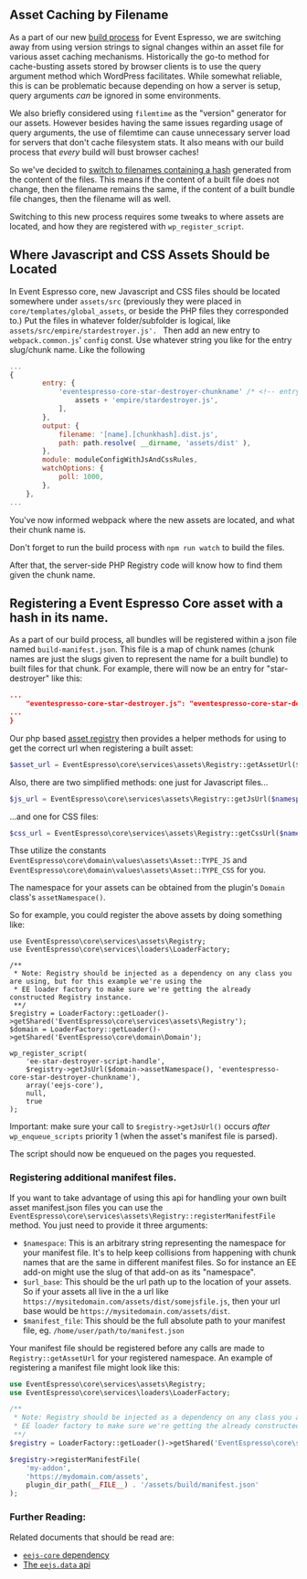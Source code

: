 ## Asset Caching by Filename

As a part of our new [build process](build-process.md) for Event Espresso, we are switching away from using version strings to signal changes within an asset file for various asset caching mechanisms. Historically the go-to method for cache-busting assets stored by browser clients is to use the query argument method which WordPress facilitates.  While somewhat reliable, this is can be problematic because depending on how a server is setup, query arguments _can_ be ignored in some environments.

We also briefly considered using `filemtime` as the "version" generator for our assets.  However besides having the same issues regarding usage of query arguments, the use of filemtime can cause unnecessary server load for servers that don't cache filesystem stats.  It also means with our build process that _every_ build will bust browser caches!

So we've decided to [switch to filenames containing a hash](https://github.com/eventespresso/event-espresso-core/pull/287) generated from the content of the files.  This means if the content of a built file does not change, then the filename remains the same, if the content of a built bundle file changes, then the filename will as well.

Switching to this new process requires some tweaks to where assets are located, and how they are registered with `wp_register_script`.

## Where Javascript and CSS Assets Should be Located

In Event Espresso core, new Javascript and CSS files should be located somewhere under `assets/src` (previously they were placed in `core/templates/global_assets`, or beside the PHP files they corresponded to.)
Put the files in whatever folder/subfolder is logical, like `assets/src/empire/stardestroyer.js'.
`
Then add an new entry to `webpack.common.js`' `config` const. Use whatever string you like for the entry slug/chunk name.
Like the following

```javascript
...
{
		entry: {
			'eventespresso-core-star-destroyer-chunkname' /* <!-- entry slug/chunk name! */: [
				assets + 'empire/stardestroyer.js',
			],
		},
		output: {
			filename: '[name].[chunkhash].dist.js',
			path: path.resolve( __dirname, 'assets/dist' ),
		},
		module: moduleConfigWithJsAndCssRules,
		watchOptions: {
			poll: 1000,
		},
	},
...
```
You've now informed webpack where the new assets are located, and what their chunk name is.

Don't forget to run the build process with `npm run watch` to build the files. 

After that, the server-side PHP Registry code will know how to find them given the chunk name. 

## Registering a Event Espresso Core asset with a hash in its name.

As a part of our build process, all bundles will be registered within a json file named `build-manifest.json`. This file is a map of chunk names (chunk names are just the slugs given to represent the name for a built bundle) to built files for that chunk. For example, there will now be an entry for "star-destroyer" like this:


```json
...
    "eventespresso-core-star-destroyer.js": "eventespresso-core-star-destroyer.83c902271dfaf7c14e74.dist.js",
...
}
```

Our php based [asset registry](https://github.com/eventespresso/event-espresso-core/blob/master/core/services/assets/Registry.php) then provides a helper methods for using to get the correct url when registering a built asset:
 
 ```php
 $asset_url = EventEspresso\core\services\assets\Registry::getAssetUrl($namespace, $chunk_name, $asset_type);
 ```
 
 Also, there are two simplified methods: one just for Javascript files...
 
 ```php
 $js_url = EventEspresso\core\services\assets\Registry::getJsUrl($namespace, $chunk_name);
 ```
 
 ...and one for CSS files:
 
  ```php
  $css_url = EventEspresso\core\services\assets\Registry::getCssUrl($namespace, $chunk_name);
  ```  
 
Thse utilize the constants `EventEspresso\core\domain\values\assets\Asset::TYPE_JS` and `EventEspresso\core\domain\values\assets\Asset::TYPE_CSS` for you.
 
The namespace for your assets can be obtained from the plugin's `Domain` class's `assetNamespace()`.
  
 So for example, you could register the above assets by doing something like:

```
use EventEspresso\core\services\assets\Registry;
use EventEspresso\core\services\loaders\LoaderFactory;

/**
 * Note: Registry should be injected as a dependency on any class you are using, but for this example we're using the
 * EE loader factory to make sure we're getting the already constructed Registry instance.
 **/
$registry = LoaderFactory::getLoader()->getShared('EventEspresso\core\services\assets\Registry');
$domain = LoaderFactory::getLoader()->getShared('EventEspresso\core\domain\Domain');

wp_register_script(
    'ee-star-destroyer-script-handle',
    $registry->getJsUrl($domain->assetNamespace(), 'eventespresso-core-star-destroyer-chunkname'),
    array('eejs-core'),
    null,
    true
);
```

Important: make sure your call to `$registry->getJsUrl()` occurs *after* `wp_enqueue_scripts` priority 1 (when the asset's manifest file is parsed).

The script should now be enqueued on the pages you requested.

### Registering additional manifest files.

If you want to take advantage of using this api for handling your own built asset manifest.json files you can use the `EventEspresso\core\services\assets\Registry::registerManifestFile` method.  You just need to provide it three arguments:

- `$namespace`:  This is an arbitrary string representing the namespace for your manifest file.  It's to help keep collisions from happening with chunk names that are the same in different manifest files. So for instance an EE add-on might use the slug of that add-on as its "namespace".
- `$url_base`:  This should be the url path up to the location of your assets.  So if your assets all live in the a url like `https://mysitedomain.com/assets/dist/somejsfile.js`, then your url base would be `https://mysitedomain.com/assets/dist`.  
- `$manifest_file`: This should be the full absolute path to your manifest file, eg. `/home/user/path/to/manifest.json`

Your manifest file should be registered before any calls are made to `Registry::getAssetUrl` for your registered namespace. An example of registering a manifest file might look like this:

```php
use EventEspresso\core\services\assets\Registry;
use EventEspresso\core\services\loaders\LoaderFactory;

/**
 * Note: Registry should be injected as a dependency on any class you are using, but for this example we're using the
 * EE loader factory to make sure we're getting the already constructed Registry instance.
 **/
$registry = LoaderFactory::getLoader()->getShared('EventEspresso\core\services\assets\Registry');

$registry->registerManifestFile(
    'my-addon',
    'https://mydomain.com/assets',
    plugin_dir_path(__FILE__) . '/assets/build/manifest.json'
);
```

### Further Reading:

Related documents that should be read are:

- [`eejs-core` dependency](./eejs-core-dependency.md)
- [The `eejs.data` api](./eejs-data-api.md)
